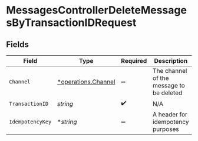 # MessagesControllerDeleteMessagesByTransactionIDRequest


## Fields

| Field                                                     | Type                                                      | Required                                                  | Description                                               |
| --------------------------------------------------------- | --------------------------------------------------------- | --------------------------------------------------------- | --------------------------------------------------------- |
| `Channel`                                                 | [*operations.Channel](../../models/operations/channel.md) | :heavy_minus_sign:                                        | The channel of the message to be deleted                  |
| `TransactionID`                                           | *string*                                                  | :heavy_check_mark:                                        | N/A                                                       |
| `IdempotencyKey`                                          | **string*                                                 | :heavy_minus_sign:                                        | A header for idempotency purposes                         |